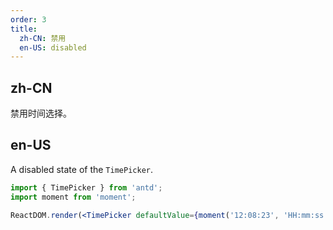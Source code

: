 ```yaml
---
order: 3
title:
  zh-CN: 禁用
  en-US: disabled
---
```


## zh-CN

禁用时间选择。

## en-US

A disabled state of the `TimePicker`.

```jsx
import { TimePicker } from 'antd';
import moment from 'moment';

ReactDOM.render(<TimePicker defaultValue={moment('12:08:23', 'HH:mm:ss')} disabled />, mountNode);
```
 